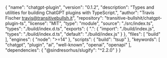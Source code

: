 {
  "name": "chatgpt-plugin",
  "version": "0.1.2",
  "description": "Types and utilities for building ChatGPT plugins with TypeScript.",
  "author": "Travis Fischer <travis@transitivebullsh.it>",
  "repository": "transitive-bullshit/chatgpt-plugin-ts",
  "license": "MIT",
  "type": "module",
  "source": "./src/index.ts",
  "types": "./build/index.d.ts",
  "exports": {
    ".": {
      "import": "./build/index.js",
      "types": "./build/index.d.ts",
      "default": "./build/index.js"
    }
  },
  "files": [
    "build"
  ],
  "engines": {
    "node": ">=14"
  },
  "scripts": {
    "build": "tsup"
  },
  "keywords": [
    "chatgpt",
    "plugin",
    "ai",
    "well-known",
    "openai",
    "openapi"
  ],
  "dependencies": {
    "@sindresorhus/slugify": "^2.2.0"
  }
}
